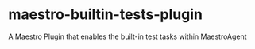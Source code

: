 maestro-builtin-tests-plugin
====================

A Maestro Plugin that enables the built-in test tasks within MaestroAgent

